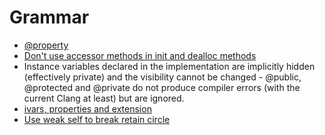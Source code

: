 # Grammar

- [@property](http://rypress.com/tutorials/objective-c/properties)
- [Don't use accessor methods in init and dealloc methods](http://stackoverflow.com/questions/3424382/why-shoudnt-i-use-accessor-methods-in-init-methods)
- Instance variables declared in the implementation are implicitly hidden (effectively private) and the visibility cannot be changed - @public, @protected and @private do not produce compiler errors (with the current Clang at least) but are ignored.
- [ivars, properties and extension](http://stackoverflow.com/questions/12632285/declaration-definition-of-variables-locations-in-objectivec/12632467#12632467)
- [Use weak self to break retain circle](http://stackoverflow.com/questions/20030873/always-pass-weak-reference-of-self-into-block-in-arc)
